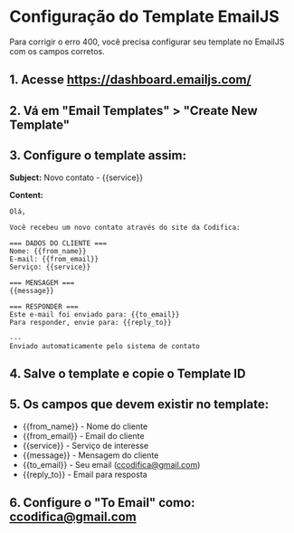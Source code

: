 # Configuração do Template EmailJS

Para corrigir o erro 400, você precisa configurar seu template no EmailJS com os campos corretos.

## 1. Acesse https://dashboard.emailjs.com/

## 2. Vá em "Email Templates" > "Create New Template"

## 3. Configure o template assim:

**Subject:** Novo contato - {{service}}

**Content:**
```
Olá,

Você recebeu um novo contato através do site da Codifica:

=== DADOS DO CLIENTE ===
Nome: {{from_name}}
E-mail: {{from_email}}
Serviço: {{service}}

=== MENSAGEM ===
{{message}}

=== RESPONDER ===
Este e-mail foi enviado para: {{to_email}}
Para responder, envie para: {{reply_to}}

---
Enviado automaticamente pelo sistema de contato
```

## 4. Salve o template e copie o Template ID

## 5. Os campos que devem existir no template:
- {{from_name}} - Nome do cliente
- {{from_email}} - Email do cliente  
- {{service}} - Serviço de interesse
- {{message}} - Mensagem do cliente
- {{to_email}} - Seu email (ccodifica@gmail.com)
- {{reply_to}} - Email para resposta

## 6. Configure o "To Email" como: ccodifica@gmail.com